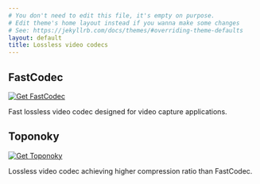 ```yaml
---
# You don't need to edit this file, it's empty on purpose.
# Edit theme's home layout instead if you wanna make some changes
# See: https://jekyllrb.com/docs/themes/#overriding-theme-defaults
layout: default
title: Lossless video codecs
---
```


## FastCodec

[![Get FastCodec]({{site.baseurl}}/assets/fastcodec-small.jpg)]({{site.baseurl}}/codecs/fastcodec/)

Fast lossless video codec designed for video capture applications.

## Toponoky

[![Get Toponoky]({{site.baseurl}}/assets/toponoky-small.jpg)]({{site.baseurl}}/codecs/toponoky/)

Lossless video codec achieving higher compression ratio than FastCodec.
